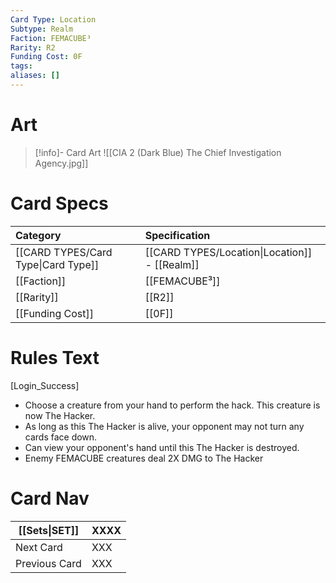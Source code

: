 ```yaml
---
Card Type: Location
Subtype: Realm
Faction: FEMACUBE³
Rarity: R2
Funding Cost: 0F
tags: 
aliases: []
---
```

# Art

> [!info]- Card Art
> ![[CIA 2 (Dark Blue) The Chief Investigation Agency.jpg]]

# Card Specs

| Category | Specification| 
| :--- | :--- |
| [[CARD TYPES/Card Type\|Card Type]] | [[CARD TYPES/Location\|Location]] - [[Realm]] |  
| [[Faction]] | [[FEMACUBE³]] |  
| [[Rarity]] | [[R2]] |  
| [[Funding Cost]] | [[0F]] | 

# Rules Text  

[Login_Success] 
- Choose a creature from your hand to perform the hack. This creature is now The Hacker.
- As long as this The Hacker is alive, your opponent may not turn any cards face down.
- Can view your opponent's hand until this The Hacker is destroyed.
- Enemy FEMACUBE creatures deal 2X DMG to The Hacker


# Card Nav

| [[Sets\|SET]]           | XXXX |
| ------------- | ------------------------------ |
| Next Card     | XXX |
| Previous Card | XXX |



